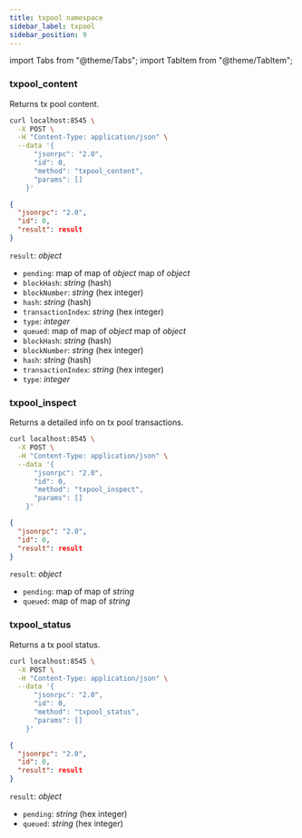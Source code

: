 ```yaml
---
title: txpool namespace
sidebar_label: txpool
sidebar_position: 9
---
```


import Tabs from "@theme/Tabs";
import TabItem from "@theme/TabItem";

### txpool_content

Returns tx pool content.

<Tabs>
<TabItem value="request" label="Request" default>

```bash
curl localhost:8545 \
  -X POST \
  -H "Content-Type: application/json" \
  --data '{
      "jsonrpc": "2.0",
      "id": 0,
      "method": "txpool_content",
      "params": []
    }'
```

</TabItem>
<TabItem value="response" label="Response">

```json
{
  "jsonrpc": "2.0",
  "id": 0,
  "result": result
}
```

`result`: *object*
  - `pending`: map of map of *object*
map of *object*
  - `blockHash`: *string* (hash)
  - `blockNumber`: *string* (hex integer)
  - `hash`: *string* (hash)
  - `transactionIndex`: *string* (hex integer)
  - `type`: *integer*
  - `queued`: map of map of *object*
map of *object*
  - `blockHash`: *string* (hash)
  - `blockNumber`: *string* (hex integer)
  - `hash`: *string* (hash)
  - `transactionIndex`: *string* (hex integer)
  - `type`: *integer*

</TabItem>
</Tabs>

### txpool_inspect

Returns a detailed info on tx pool transactions.

<Tabs>
<TabItem value="request" label="Request" default>

```bash
curl localhost:8545 \
  -X POST \
  -H "Content-Type: application/json" \
  --data '{
      "jsonrpc": "2.0",
      "id": 0,
      "method": "txpool_inspect",
      "params": []
    }'
```

</TabItem>
<TabItem value="response" label="Response">

```json
{
  "jsonrpc": "2.0",
  "id": 0,
  "result": result
}
```

`result`: *object*
  - `pending`: map of map of *string*
  - `queued`: map of map of *string*

</TabItem>
</Tabs>

### txpool_status

Returns a tx pool status.

<Tabs>
<TabItem value="request" label="Request" default>

```bash
curl localhost:8545 \
  -X POST \
  -H "Content-Type: application/json" \
  --data '{
      "jsonrpc": "2.0",
      "id": 0,
      "method": "txpool_status",
      "params": []
    }'
```

</TabItem>
<TabItem value="response" label="Response">

```json
{
  "jsonrpc": "2.0",
  "id": 0,
  "result": result
}
```

`result`: *object*
  - `pending`: *string* (hex integer)
  - `queued`: *string* (hex integer)

</TabItem>
</Tabs>

